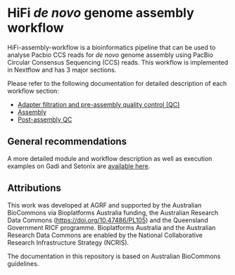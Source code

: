 # HiFi *de novo* genome assembly workflow

HiFi-assembly-workflow is a bioinformatics pipeline that can be used to analyse Pacbio CCS reads for *de novo* genome assembly using PacBio Circular Consensus Sequencing (CCS) reads. This workflow is implemented in Nextflow and has 3 major sections. 
 
Please refer to the following documentation for detailed description of each workflow section:
 
- [Adapter filtration and pre-assembly quality control (QC)](https://australianbiocommons.github.io/hifi-assembly-workflow/recommendations#stage-1-adapter-filtration-and-pre-assembly-quality-control)
- [Assembly](https://australianbiocommons.github.io/hifi-assembly-workflow/recommendations.md#stage-2-assembly)
- [Post-assembly QC](https://australianbiocommons.github.io/hifi-assembly-workflow/recommendations.md#stage-3-post-assembly-quality-control)


## General recommendations 

A more detailed module and workflow description as well as execution examples on Gadi and Setonix are [available here](workflows.md).


## Attributions

This work was developed at AGRF and supported by the Australian BioCommons via Bioplatforms Australia funding, the Australian Research Data Commons (https://doi.org/10.47486/PL105) and the Queensland Government RICF programme. Bioplatforms Australia and the Australian Research Data Commons are enabled by the National Collaborative Research Infrastructure Strategy (NCRIS).

The documentation in this repository is based on Australian BioCommons guidelines. 
